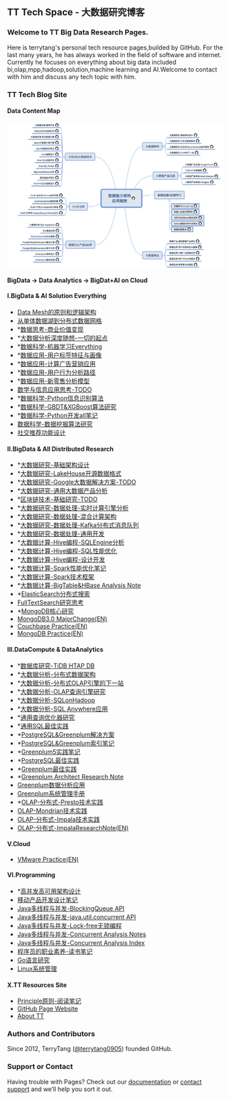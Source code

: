 TT Tech Space - 大数据研究博客
--------------------------

### Welcome to TT Big Data Research Pages.
Here is terrytang's personal tech resource pages,builded by GitHub. For the last many years, he has always worked in the field of software and internet.
Currently he focuses on everything about big data included bi,olap,mpp,hadoop,solution,machine learning and AI.Welcome to contact with him and discuss any tech topic with him.

### TT Tech Blog Site

#### Data Content Map

![大数据能力分布](blogs/_includes/bigdata_map_tt.png)


**BigData -> Data Analytics -> BigDat+AI on Cloud**

#### I.BigData & AI Solution Everything

- [Data Mesh的原则和逻辑架构](https://github.com/terrytang0905/TT_Tech_Space/blob/resource/blogs/2022-04-03-data-mesh-arch-research.md)
- [从单体数据湖到分布式数据网格](https://github.com/terrytang0905/TT_Tech_Space/blob/resource/blogs/2022-04-02-from-datalake-to-data-mesh.md)
- *[数据思考-商业价值变现](https://github.com/terrytang0905/TT_Tech_Space/blob/resource/blogs/2018-03-29-data-business-value-thinking-note.md)
- *[大数据分析深度随想-一切的起点](https://github.com/terrytang0905/TT_Tech_Space/blob/resource/blogs/2015-11-08-bigdata-analytics-thinking.md)
- *[数据科学-机器学习Everything](https://github.com/terrytang0905/TT_Tech_Space/blob/resource/blogs/2017-10-16-bigdata-ml-data-everything-note.md)
- *[数据应用-用户标签特征与画像](https://github.com/terrytang0905/TT_Tech_Space/blob/resource/blogs/2018-06-06-data-usage-user-label-profile-note.md)
- *[数据应用-计算广告营销应用](https://github.com/terrytang0905/TT_Tech_Space/blob/resource/blogs/2017-07-01-data-usage-compute-advertise-design-note.md)
- *[数据应用-用户行为分析路径](https://github.com/terrytang0905/TT_Tech_Space/blob/resource/blogs/2017-09-30-data-usage-user-behavior-analysis-note.md)
- *[数据应用-新零售分析模型](https://github.com/terrytang0905/TT_Tech_Space/blob/resource/blogs/2017-04-16-data-usage-new-retail-analytics-design-note.md)
- [数学与信息应用思考-TODO](https://github.com/terrytang0905/TT_Tech_Space/blob/resource/blogs/2017-05-10-information-mathmatic-thinking.md) 
- *[数据科学-Python信息识别算法](https://github.com/terrytang0905/TT_Tech_Space/blob/resource/blogs/2018-05-05-python-info-recognition-note.md)
- *[数据科学-GBDT&XGBoost算法研究](https://github.com/terrytang0905/TT_Tech_Space/blob/resource/blogs/2017-12-25-gbdt-xgboost-ml-note.md)
- *[数据科学-Python开发all笔记](https://github.com/terrytang0905/TT_Tech_Space/blob/resource/blogs/2017-10-06-python-dev-everything-note.md)
- [数据科学-数据挖掘算法研究](https://github.com/terrytang0905/TT_Tech_Space/blob/resource/blogs/2015-12-01-data-mining-algorithm-note.md)
- [社交推荐功能设计](https://github.com/terrytang0905/TT_Tech_Space/blob/resource/blogs/2015-05-13-sns-recommendation-design.md)

#### II.BigData & All Distributed Research

- *[大数据研究-基础架构设计](https://github.com/terrytang0905/TT_Tech_Space/blob/resource/blogs/2017-07-26-bigdata-research-infrastructure-build.md)
- *[大数据研究-LakeHouse开源数据格式](https://github.com/terrytang0905/TT_Tech_Space/blob/resource/blogs/2020-06-06-bigdata-research-lake-house-solution.md)
- *[大数据研究-Google大数据解决方案-TODO](https://github.com/terrytang0905/TT_Tech_Space/blob/resource/blogs/2019-05-01-bigdata-research-google-tech-solution.md)
- *[大数据研究-通用大数据产品分析](https://github.com/terrytang0905/TT_Tech_Space/blob/resource/blogs/2019-03-12-bigdata-research-common-product-solution.md)
- *[区块链技术-基础研究-TODO](https://github.com/terrytang0905/TT_Tech_Space/blob/resource/blogs/2018-03-06-block-chain-design-note.md)
- *[大数据研究-数据处理-实时计算引擎分析](https://github.com/terrytang0905/TT_Tech_Space/blob/resource/blogs/2018-05-31-bigdata-research-dataprocess-realtime-compute.md)
- *[大数据研究-数据处理-混合计算架构](https://github.com/terrytang0905/TT_Tech_Space/blob/resource/blogs/2017-07-29-bigdata-research-dataprocess-realtime-framework.md)
- *[大数据研究-数据处理-Kafka分布式消息队列](https://github.com/terrytang0905/TT_Tech_Space/blob/resource/blogs/2017-07-29-bigdata-research-dataprocess-kafka-note.md)
- *[大数据研究-数据处理-通用开发](https://github.com/terrytang0905/TT_Tech_Space/blob/resource/blogs/2017-07-29-bigdata-research-dataprocess-development.md)
- *[大数据计算-Hive编程-SQLEngine分析](https://github.com/terrytang0905/TT_Tech_Space/blob/resource/blogs/2017-06-09-hive-sql-parser-note.md)
- *[大数据计算-Hive编程-SQL性能优化](https://github.com/terrytang0905/TT_Tech_Space/blob/resource/blogs/2017-06-10-hive-sql-performance-note.md)
- *[大数据计算-Hive编程-设计开发](https://github.com/terrytang0905/TT_Tech_Space/blob/resource/blogs/2017-06-08-hive-programing-note.md)
- *[大数据计算-Spark性能优化笔记](https://github.com/terrytang0905/TT_Tech_Space/blob/resource/blogs/2018-11-23-spark-performance-tuning-note.md)
- *[大数据计算-Spark技术框架](https://github.com/terrytang0905/TT_Tech_Space/blob/resource/blogs/2017-03-29-spark-bigdata-arch-note.md)
- *[大数据计算-BigTable&HBase Analysis Note](https://github.com/terrytang0905/TT_Tech_Space/blob/resource/blogs/2017-03-12-bigtable&hbase-analysis-note.md)
- *[ElasticSearch分布式搜索](https://github.com/terrytang0905/TT_Tech_Space/blob/resource/blogs/2017-01-06-elasticsearch-search-engine-architect-note.md)
- [FullTextSearch研究思考](https://github.com/terrytang0905/TT_Tech_Space/blob/resource/blogs/2014-12-20-fulltext-search-design-thinking.md)
- *[MongoDB核心研究](https://github.com/terrytang0905/TT_Tech_Space/blob/resource/blogs/2016-02-28-mongodb-internal.md)
- [MongoDB3.0 MajorChange(EN)](https://github.com/terrytang0905/TT_Tech_Space/blob/resource/blogs/2015-10-11-mongodb3-major-release.md)
- [Couchbase Practice(EN)](https://github.com/terrytang0905/TT_Tech_Space/blob/resource/blogs/2014-11-05-couchbase-practice.md)
- [MongoDB Practice(EN)](https://github.com/terrytang0905/TT_Tech_Space/blob/resource/blogs/2014-11-05-mongodb-practice.md) 


#### III.DataCompute & DataAnalytics

- *[数据库研究-TiDB HTAP DB](https://github.com/terrytang0905/TT_Tech_Space/blob/resource/blogs/2019-07-08-newdb-tidb-design-note.md)
- *[大数据分析-分布式数据架构](https://github.com/terrytang0905/TT_Tech_Space/blob/resource/blogs/2017-07-27-bigdata-analytics-database-architect.md)
- *[大数据分析-分布式OLAP引擎的下一站](https://github.com/terrytang0905/TT_Tech_Space/blob/resource/blogs/2021-05-05-bigdata-analytics-olap-next-generation-note.md)
- *[大数据分析-OLAP查询引擎研究](https://github.com/terrytang0905/TT_Tech_Space/blob/resource/blogs/2019-10-06-bigdata-analytics-olap-query-engine-design-note.md)
- *[大数据分析-SQLonHadoop](https://github.com/terrytang0905/TT_Tech_Space/blob/resource/blogs/2017-07-28-bigdata-analytics-olap-sqlonhadoop-research-note.md)
- *[大数据分析-SQL Anywhere应用](https://github.com/terrytang0905/TT_Tech_Space/blob/resource/blogs/2017-07-28-bigdata-analytics-sql-anywhere-design.md)
- *[通用查询优化器研究](https://github.com/terrytang0905/TT_Tech_Space/blob/resource/blogs/2018-06-01-query-optimizer-design-note.md)
- *[通用SQL最佳实践](https://github.com/terrytang0905/TT_Tech_Space/blob/resource/blogs/2017-07-20-sql-best-practice.md)
- *[PostgreSQL&Greenplum解决方案](https://github.com/terrytang0905/TT_Tech_Space/blob/resource/blogs/2018-05-30-postgresql-greenplum-solution-note.md)
- *[PostgreSQL&Greenplum索引笔记](https://github.com/terrytang0905/TT_Tech_Space/blob/resource/blogs/2017-12-16-postgresql-greenplum-index-note.md)
- *[Greenplum5实践笔记](https://github.com/terrytang0905/TT_Tech_Space/blob/resource/blogs/2017-12-03-greenplum5-best-practice-note.md)
- *[PostgreSQL最佳实践](https://github.com/terrytang0905/TT_Tech_Space/blob/resource/blogs/2017-05-30-oltp-postgresql-best-practice-note.md)
- *[Greenplum最佳实践](https://github.com/terrytang0905/TT_Tech_Space/blob/resource/blogs/2017-05-28-olap-greenplum-best-practice-note.md)
- *[Greenplum Architect Research Note](https://github.com/terrytang0905/TT_Tech_Space/blob/resource/blogs/2017-02-11-greenplum-arch-design-note.md)
- [Greenplum数据分析应用](https://github.com/terrytang0905/TT_Tech_Space/blob/resource/blogs/2016-07-30-greenplum-analysis-function.md)
- [Greenplum系统管理手册](https://github.com/terrytang0905/TT_Tech_Space/blob/resource/blogs/2016-04-15-greenplum-system-admin-guide.md)
- *[OLAP-分布式-Presto技术实践](https://github.com/terrytang0905/TT_Tech_Space/blob/resource/blogs/2017-04-03-bigdata-analytics-distributed-presto-practice-note.md)
- [OLAP-Mondrian技术实践](https://github.com/terrytang0905/TT_Tech_Space/blob/resource/blogs/2017-01-31-olap-mondrian-note.md)
- [OLAP-分布式-Impala技术实践](https://github.com/terrytang0905/TT_Tech_Space/blob/resource/blogs/2016-12-13-olap-distributed-impala-practice-note.md)
- [OLAP-分布式-ImpalaResearchNote(EN)](https://github.com/terrytang0905/TT_Tech_Space/blob/resource/blogs/2016-12-12-olap-distributed-impala-research-note.md)


#### V.Cloud 

- [VMware Practice(EN)](https://github.com/terrytang0905/TT_Tech_Space/blob/resource/blogs/2012-05-23-vmware-practice.md)


#### VI.Programming

- *[高并发高可用架构设计](https://github.com/terrytang0905/TT_Tech_Space/blob/resource/blogs/2017-03-25-scalable-web-architect-note.md)
- [移动产品开发设计笔记](https://github.com/terrytang0905/TT_Tech_Space/blob/resource/blogs/2015-01-08-cloud-product-design-note.md)
- [Java多线程与并发-BlockingQueue API](https://github.com/terrytang0905/TT_Tech_Space/blob/resource/blogs/2016-04-27-java_concurrent_blocking_queue_note.md)
- [Java多线程与并发-java.util.concurrent API](https://github.com/terrytang0905/TT_Tech_Space/blob/resource/blogs/2016-04-27-java_concurrent_api_note.md)
- [Java多线程与并发-Lock-free无锁编程](https://github.com/terrytang0905/TT_Tech_Space/blob/resource/blogs/2016-04-11-java_lock_free_program_note.md)
- [Java多线程与并发-Concurrent Analysis Notes](https://github.com/terrytang0905/TT_Tech_Space/blob/resource/blogs/2016-04-11-java_concurrent_analysis_note.md)
- [Java多线程与并发-Concurrent Analysis Index](https://github.com/terrytang0905/TT_Tech_Space/blob/resource/blogs/2016-04-09-java_concurrent_analysis_map.md)
- [程序员的职业素养-读书笔记](https://github.com/terrytang0905/TT_Tech_Space/blob/resource/blogs/2015-11-07-professional-programmer.md)
- [Go语言研究](https://github.com/terrytang0905/TT_Tech_Space/blob/resource/blogs/2015-05-12-go-language-design.md)
- [Linux系统管理](https://github.com/terrytang0905/TT_Tech_Space/blob/resource/blogs/2016-06-30-linux-system-management.md)


#### X.TT Resources Site

- [Principle原则-阅读笔记](https://github.com/terrytang0905/TT_Tech_Space/blob/resource/blogs/2018-03-04-principle-read-note.md)
- [GitHub Page Website](http://terrytang0905.github.io/TT_Tech_Space/)
- [About TT](About.md) 

### Authors and Contributors
Since 2012, TerryTang ([@terrytang0905](https://github.com/terrytang0905)) founded GitHub. 


### Support or Contact
Having trouble with Pages? Check out our [documentation](https://help.github.com/pages) or [contact support](https://github.com/contact) and we’ll help you sort it out.
